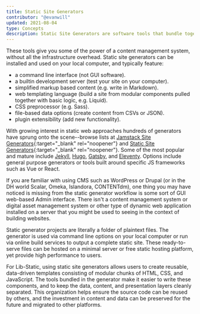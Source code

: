 ```yaml
---
title: Static Site Generators
contributor: "@evanwill"
updated: 2021-08-04
type: Concepts
description: Static Site Generators are software tools that bundle together a stack of web development packages used to transform a directory of source code into a complete static website (i.e. a ready-to-serve folder of HTML, CSS, JSON, and JavaScript files).
---
```


These tools give you some of the power of a content management system, without all the infrastructure overhead. 
Static site generators can be installed and used on your local computer, and typically feature: 

- a command line interface (not GUI software).
- a builtin development server (test your site on your computer). 
- simplified markup based content (e.g. write in Markdown).
- web templating language (build a site from modular components pulled together with basic logic, e.g. Liquid).
- CSS preprocessor (e.g. Sass).
- file-based data options (create content from CSVs or JSON).
- plugin extensibility (add new functionality).

With growing interest in static web approaches hundreds of generators have sprung onto the scene--browse lists at [Jamstack Site Generators](https://jamstack.org/generators/){:target="_blank" rel="noopener"} and [Static Site Generators](https://staticsitegenerators.net/){:target="_blank" rel="noopener"}.
Some of the most popular and mature include [Jekyll](https://jekyllrb.com/), [Hugo](https://gohugo.io/), [Gatsby](http://gatsbyjs.org/), and [Eleventy](https://11ty.dev/).
Options include general purpose generators or tools built around specific JS frameworks such as Vue or React.

If you are familiar with using CMS such as WordPress or Drupal (or in the DH world Scalar, Omeka, Islandora, CONTENTdm), one thing you may have noticed is missing from the static generator workflow is some sort of GUI web-based Admin interface.
There isn't a content management system or digital asset management system or other type of dynamic web application installed on a server that you might be used to seeing in the context of building websites.

Static generator projects are literally a folder of plaintext files.
The generator is used via command line options on your local computer or run via online build services to output a complete static site.
These ready-to-serve files can be hosted on a minimal server or free static hosting platform, yet provide high performance to users.

For Lib-Static, using static site generators allows users to create reusable, data-driven templates consisting of modular chunks of HTML, CSS, and JavaScript.
The tools bundled in the generator make it easier to write these components, and to keep the data, content, and presentation layers cleanly separated.
This organization helps ensure the source code can be reused by others, and the investment in content and data can be preserved for the future and migrated to other platforms.
